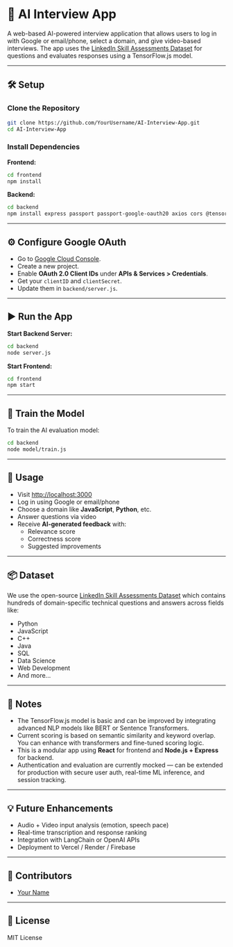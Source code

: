 
# 🤖 AI Interview App

A web-based AI-powered interview application that allows users to log in with Google or email/phone, select a domain, and give video-based interviews. The app uses the [LinkedIn Skill Assessments Dataset](https://github.com/Ebazhanov/linkedin-skill-assessments-quizzes) for questions and evaluates responses using a TensorFlow.js model.

---

## 🛠️ Setup

### Clone the Repository

```bash
git clone https://github.com/YourUsername/AI-Interview-App.git
cd AI-Interview-App
```

### Install Dependencies

**Frontend:**

```bash
cd frontend
npm install
```

**Backend:**

```bash
cd backend
npm install express passport passport-google-oauth20 axios cors @tensorflow/tfjs-node
```

---

## ⚙️ Configure Google OAuth

- Go to [Google Cloud Console](https://console.cloud.google.com/).
- Create a new project.
- Enable **OAuth 2.0 Client IDs** under **APIs & Services > Credentials**.
- Get your `clientID` and `clientSecret`.
- Update them in `backend/server.js`.

---

## ▶️ Run the App

**Start Backend Server:**

```bash
cd backend
node server.js
```

**Start Frontend:**

```bash
cd frontend
npm start
```

---

## 🧠 Train the Model

To train the AI evaluation model:

```bash
cd backend
node model/train.js
```

---

## 🚀 Usage

- Visit [http://localhost:3000](http://localhost:3000)
- Log in using Google or email/phone
- Choose a domain like **JavaScript**, **Python**, etc.
- Answer questions via video
- Receive **AI-generated feedback** with:
  - Relevance score
  - Correctness score
  - Suggested improvements

---

## 📦 Dataset

We use the open-source [LinkedIn Skill Assessments Dataset](https://github.com/Ebazhanov/linkedin-skill-assessments-quizzes) which contains hundreds of domain-specific technical questions and answers across fields like:

- Python
- JavaScript
- C++
- Java
- SQL
- Data Science
- Web Development
- And more...

---

## 📌 Notes

- The TensorFlow.js model is basic and can be improved by integrating advanced NLP models like BERT or Sentence Transformers.
- Current scoring is based on semantic similarity and keyword overlap. You can enhance with transformers and fine-tuned scoring logic.
- This is a modular app using **React** for frontend and **Node.js + Express** for backend.
- Authentication and evaluation are currently mocked — can be extended for production with secure user auth, real-time ML inference, and session tracking.

---

## 💡 Future Enhancements

- Audio + Video input analysis (emotion, speech pace)
- Real-time transcription and response ranking
- Integration with LangChain or OpenAI APIs
- Deployment to Vercel / Render / Firebase

---

## 👥 Contributors

- [Your Name](https://github.com/YourUsername)

---

## 🔗 License

MIT License
